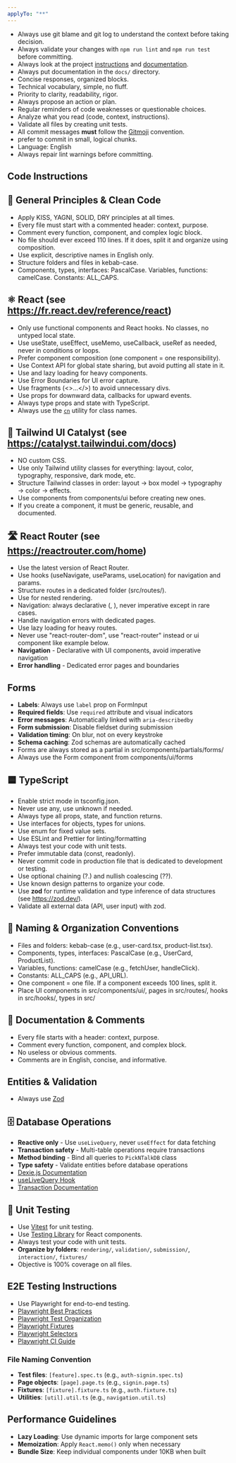 ```yaml
---
applyTo: "**"
---
```


- Always use git blame and git log to understand the context before taking decision.
- Always validate your changes with `npm run lint` and `npm run test` before committing.
- Always look at the project [instructions](./instructions/) and [documentation](../docs/).
- Always put documentation in the `docs/` directory.
- Concise responses, organized blocks.
- Technical vocabulary, simple, no fluff.
- Priority to clarity, readability, rigor.
- Always propose an action or plan.
- Regular reminders of code weaknesses or questionable choices.
- Analyze what you read (code, context, instructions).
- Validate all files by creating unit tests.
- All commit messages **must** follow the [Gitmoji](https://gitmoji.dev/) convention.
- prefer to commit in small, logical chunks.
- Language: English
- Always repair lint warnings before committing.

## Code Instructions

## 🧠 General Principles & Clean Code

- Apply KISS, YAGNI, SOLID, DRY principles at all times.
- Every file must start with a commented header: context, purpose.
- Comment every function, component, and complex logic block.
- No file should ever exceed 110 lines. If it does, split it and organize using composition.
- Use explicit, descriptive names in English only.
- Structure folders and files in kebab-case.
- Components, types, interfaces: PascalCase. Variables, functions: camelCase. Constants: ALL_CAPS.

## ⚛️ React (see https://fr.react.dev/reference/react)

- Only use functional components and React hooks. No classes, no untyped local state.
- Use useState, useEffect, useMemo, useCallback, useRef as needed, never in conditions or loops.
- Prefer component composition (one component = one responsibility).
- Use Context API for global state sharing, but avoid putting all state in it.
- Use <Suspense> and lazy loading for heavy components.
- Use Error Boundaries for UI error capture.
- Use fragments (<>...</>) to avoid unnecessary divs.
- Use props for downward data, callbacks for upward events.
- Always type props and state with TypeScript.
- Always use the [`cn`](src/utils/cn) utility for class names.

## 🎨 Tailwind UI Catalyst (see https://catalyst.tailwindui.com/docs)

- NO custom CSS.
- Use only Tailwind utility classes for everything: layout, color, typography, responsive, dark mode, etc.
- Structure Tailwind classes in order: layout → box model → typography → color → effects.
- Use components from components/ui before creating new ones.
- If you create a component, it must be generic, reusable, and documented.

## 🛣️ React Router (see https://reactrouter.com/home)

- Use the latest version of React Router.
- Use hooks (useNavigate, useParams, useLocation) for navigation and params.
- Structure routes in a dedicated folder (src/routes/).
- Use <Outlet /> for nested rendering.
- Navigation: always declarative (<Link>, <NavLink>), never imperative except in rare cases.
- Handle navigation errors with dedicated pages.
- Use lazy loading for heavy routes.
- Never use "react-router-dom", use "react-router" instead or ui component like example below.
- **Navigation** - Declarative with UI components, avoid imperative navigation
- **Error handling** - Dedicated error pages and boundaries

## Forms

- **Labels**: Always use `label` prop on FormInput
- **Required fields**: Use `required` attribute and visual indicators  
- **Error messages**: Automatically linked with `aria-describedby`
- **Form submission**: Disable fieldset during submission
- **Validation timing**: On blur, not on every keystroke
- **Schema caching**: Zod schemas are automatically cached
- Forms are always stored as a partial in src/components/partials/forms/
- Always use the Form component from components/ui/forms

## 🟦 TypeScript

- Enable strict mode in tsconfig.json.
- Never use any, use unknown if needed.
- Always type all props, state, and function returns.
- Use interfaces for objects, types for unions.
- Use enum for fixed value sets.
- Use ESLint and Prettier for linting/formatting
- Always test your code with unit tests.
- Prefer immutable data (const, readonly).
- Never commit code in production file that is dedicated to development or testing.
- Use optional chaining (?.) and nullish coalescing (??).
- Use known design patterns to organize your code.
- Use **zod** for runtime validation and type inference of data structures (see https://zod.dev/).
- Validate all external data (API, user input) with zod.

## 📁 Naming & Organization Conventions

- Files and folders: kebab-case (e.g., user-card.tsx, product-list.tsx).
- Components, types, interfaces: PascalCase (e.g., UserCard, ProductList).
- Variables, functions: camelCase (e.g., fetchUser, handleClick).
- Constants: ALL_CAPS (e.g., API_URL).
- One component = one file. If a component exceeds 100 lines, split it.
- Place UI components in src/components/ui/, pages in src/routes/, hooks in src/hooks/, types in src/

## 📝 Documentation & Comments

- Every file starts with a header: context, purpose.
- Comment every function, component, and complex block.
- No useless or obvious comments.
- Comments are in English, concise, and informative.

## Entities & Validation

- Always use [Zod](https://zod.dev/)

## 🗄️ Database Operations 

- **Reactive only** - Use `useLiveQuery`, never `useEffect` for data fetching
- **Transaction safety** - Multi-table operations require transactions
- **Method binding** - Bind all queries to `PickNTalkDB` class
- **Type safety** - Validate entities before database operations
- [Dexie.js Documentation](https://dexie.org/docs/)
- [useLiveQuery Hook](https://dexie.org/docs/dexie-react-hooks/useLiveQuery())
- [Transaction Documentation](https://dexie.org/docs/Transaction/Transaction)

## 🧪 Unit Testing

- Use [Vitest](https://vitest.dev/) for unit testing.
- Use [Testing Library](https://testing-library.com/docs/react-testing-library/intro/) for React components.
- Always test your code with unit tests.
- **Organize by folders**: `rendering/`, `validation/`, `submission/`, `interaction/`, `fixtures/`
- Objective is 100% coverage on all files.

## E2E Testing Instructions

- Use Playwright for end-to-end testing.
- [Playwright Best Practices](https://playwright.dev/docs/best-practices)
- [Playwright Test Organization](https://playwright.dev/docs/test-organization)
- [Playwright Fixtures](https://playwright.dev/docs/test-fixtures)
- [Playwright Selectors](https://playwright.dev/docs/selectors)
- [Playwright CI Guide](https://playwright.dev/docs/ci)

### File Naming Convention

- **Test files**: `[feature].spec.ts` (e.g., `auth-signin.spec.ts`)
- **Page objects**: `[page].page.ts` (e.g., `signin.page.ts`)
- **Fixtures**: `[fixture].fixture.ts` (e.g., `auth.fixture.ts`)
- **Utilities**: `[util].util.ts` (e.g., `navigation.util.ts`)

## Performance Guidelines
- **Lazy Loading**: Use dynamic imports for large component sets
- **Memoization**: Apply `React.memo()` only when necessary
- **Bundle Size**: Keep individual components under 10KB when built